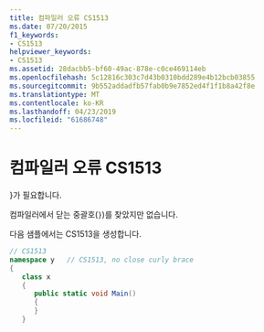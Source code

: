 ```yaml
---
title: 컴파일러 오류 CS1513
ms.date: 07/20/2015
f1_keywords:
- CS1513
helpviewer_keywords:
- CS1513
ms.assetid: 28dacbb5-bf60-49ac-878e-c0ce469114eb
ms.openlocfilehash: 5c12816c303c7d43b0310bdd289e4b12bcb03855
ms.sourcegitcommit: 9b552addadfb57fab0b9e7852ed4f1f1b8a42f8e
ms.translationtype: MT
ms.contentlocale: ko-KR
ms.lasthandoff: 04/23/2019
ms.locfileid: "61686748"
---
```

# <a name="compiler-error-cs1513"></a>컴파일러 오류 CS1513
}가 필요합니다.  
  
 컴파일러에서 닫는 중괄호(`}`)를 찾았지만 없습니다.  
  
 다음 샘플에서는 CS1513을 생성합니다.  
  
```csharp  
// CS1513  
namespace y   // CS1513, no close curly brace  
{  
   class x  
   {  
      public static void Main()  
      {  
      }  
   }  
```
